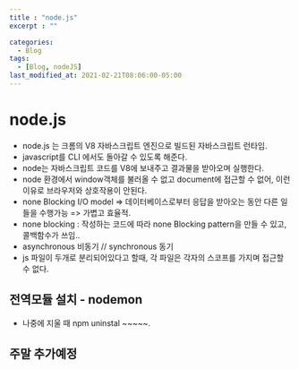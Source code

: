```yaml
---
title : "node.js"
excerpt : ""

categories:
  - Blog
tags:
  - [Blog, nodeJS]
last_modified_at: 2021-02-21T08:06:00-05:00
---
```


# node.js

* node.js 는 크롬의 V8 자바스크립트 엔진으로 빌드된 자바스크립트 런타임.
* javascript를 CLI 에서도 돌아갈 수 있도록 해준다. 
* node는 자바스크립트 코드를 V8에 보내주고 결과물을 받아오며 실행한다.
* node 환경에서 window객체를 불러올 수 없고 document에 접근할 수 없어, 이런 이유로 브라우저와 상호작용이 안된다.
* none Blocking I/O model => 데이터베이스로부터 응답을 받아오는 동안 다른 일들을 수행가능  => 가볍고 효율적.
* none blocking : 작성하는 코드에 따라 none Blocking pattern을 만들 수 있고, 콜백함수가 쓰임..
* asynchronous 비동기 // synchronous 동기
* js 파일이 두개로 분리되어있다고 할때, 각 파일은 각자의 스코프를 가지며 접근할 수 없다.

## 전역모듈 설치 - nodemon

* 나중에 지울 때 npm uninstal ~~~~~.


## 주말 추가예정
